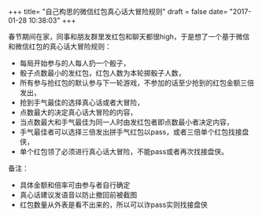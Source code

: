 +++
title= "自己构思的微信红包真心话大冒险规则"
draft = false
date= "2017-01-28 10:38:03"
+++

春节期间在家，同事和朋友群里发红包和聊天都很high，于是想了一个基于微信和微信红包的真心话大冒险规则：

- 每局开始参与的人每人扔一个骰子，
- 骰子点数最小的发红包，红包人数为本轮掷骰子人数，
- 所有参与抢红包的默认参与下一轮游戏，不参加的话至少抢到的红包金额三倍发出，
- 抢到手气最佳的选择真心话或者大冒险，
- 点数最大的决定真心话大冒险的内容，
- 当点数最大和手气最佳为同一人时由发红包者即点数最小者决定内容，
- 手气最佳者可以选择三倍发出拼手气红包以pass，或者三倍单个红包找接盘侠，
- 单个红包领了必须进行真心话大冒险，不能pass或者再次找接盘侠。

备注：
- 具体金额和倍率可由参与者自行确定
- 真心话建议发语音以防止撤回前被截图
- 红包数量从外表是看不出来的，所以可以诈pass实则找接盘侠